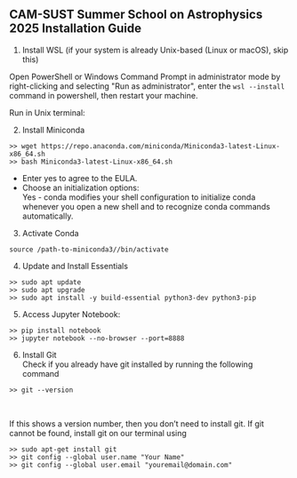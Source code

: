 ## CAM-SUST Summer School on Astrophysics 2025 Installation Guide

1. Install WSL (if your system is already Unix-based (Linux or macOS), skip this) <br>

Open PowerShell or Windows Command Prompt in administrator mode by right-clicking and selecting "Run as administrator", enter the `wsl --install` command in powershell, then restart your machine.

Run in Unix terminal: <br>

2. Install Miniconda 
```
>> wget https://repo.anaconda.com/miniconda/Miniconda3-latest-Linux-x86_64.sh
>> bash Miniconda3-latest-Linux-x86_64.sh
```

- Enter yes  to agree to the EULA. 
- Choose an initialization options: <br>
    Yes - conda modifies your shell configuration to initialize conda whenever you open a new shell and to recognize conda commands automatically.

3. Activate Conda

``` source /path-to-miniconda3//bin/activate ```

4. Update and Install Essentials
```
>> sudo apt update
>> sudo apt upgrade
>> sudo apt install -y build-essential python3-dev python3-pip
```

5. Access Jupyter Notebook:
```
>> pip install notebook
>> jupyter notebook --no-browser --port=8888
```

6. Install Git <br>
Check if you already have git installed by running the following command 

```>> git --version```

<br>

If this shows a version number, then you don’t need to install git. If git cannot be found, install git on our terminal using 

```
>> sudo apt-get install git
>> git config --global user.name "Your Name"
>> git config --global user.email "youremail@domain.com"
```